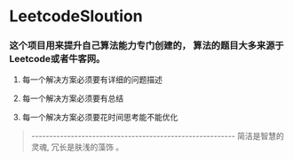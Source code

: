 # LeetcodeSloution

### 这个项目用来提升自己算法能力专门创建的， 算法的题目大多来源于Leetcode或者牛客网。

1. 每一个解决方案必须要有详细的问题描述

2. 每一个解决方案必须要有总结

3. 每一个解决方案必须要花时间思考能不能优化


  > ---------------------------------------------------------  简洁是智慧的灵魂, 冗长是肤浅的藻饰 。

